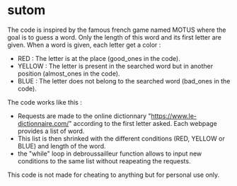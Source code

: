 # sutom

The code is inspired by the famous french game named MOTUS where the goal is to guess a word.
Only the length of this word and its first letter are given.
When a word is given, each letter get a color :
- RED : The letter is at the place (good_ones in the code).
- YELLOW : The letter is present in the searched word but in another position (almost_ones in the code).
- BLUE : The letter does not belong to the searched word (bad_ones in the code).

The code works like this :
- Requests are made to the online dictionnary "https://www.le-dictionnaire.com/" according to the first letter asked. Each webpage provides a list of word.
- This list is then shrinked with the different conditions (RED, YELLOW or BLUE) and length of the word.
- the "while" loop in debroussailleur function allows to input new conditions to the same list without reapeating the requests.

This code is not made for cheating to anything but for personal use only.
